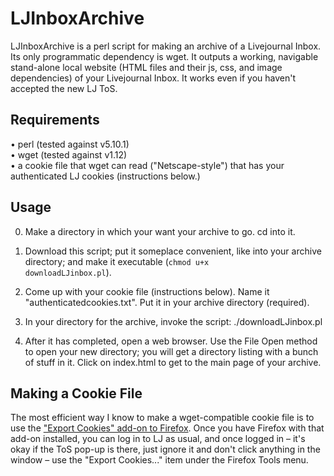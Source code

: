 # LJInboxArchive
LJInboxArchive is a perl script for making an archive of a Livejournal Inbox.  Its only programmatic dependency is wget. It outputs a working, navigable stand-alone local website (HTML files and their js, css, and image dependencies) of your Livejournal Inbox.  It works even if you haven't accepted the new LJ ToS.

## Requirements

• perl (tested against v5.10.1)<br />
• wget (tested against v1.12)<br />
• a cookie file that wget can read ("Netscape-style") that has your authenticated LJ cookies (instructions below.)

## Usage

0) Make a directory in which your want your archive to go.  cd into it.

1) Download this script; put it someplace convenient, like into your archive directory; and make it executable (<code>chmod u+x downloadLJinbox.pl</code>).

2) Come up with your cookie file (instructions below).  Name it "authenticatedcookies.txt".  Put it in your archive directory (required).

3) In your directory for the archive, invoke the script: ./downloadLJinbox.pl  

4) After it has completed, open a web browser.  Use the File Open method to open your new directory; you will get a directory listing with a bunch of stuff in it.  Click on index.html to get to the main page of your archive.

## Making a Cookie File

The most efficient way I know to make a wget-compatible cookie file is to use the <a href="https://addons.mozilla.org/en-US/firefox/addon/export-cookies/?src=userprofile">"Export Cookies" add-on to Firefox</a>.  Once you have Firefox with that add-on installed, you can log in to LJ as usual, and once logged in – it's okay if the ToS pop-up is there, just ignore it and don't click anything in the window – use the "Export Cookies..." item under the Firefox Tools menu. 
